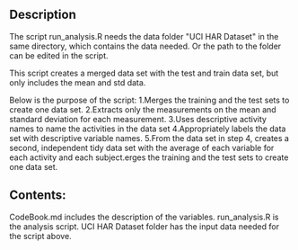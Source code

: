 ## Description 
The script run_analysis.R needs the data folder "UCI HAR Dataset" in the same directory, which contains the data needed. Or the path to the folder can be edited in the script.

This script creates a merged data set with the test and train data set, but only includes the mean and std data.

Below is the purpose of the script:
1.Merges the training and the test sets to create one data set.
2.Extracts only the measurements on the mean and standard deviation for each measurement. 
3.Uses descriptive activity names to name the activities in the data set
4.Appropriately labels the data set with descriptive variable names. 
5.From the data set in step 4, creates a second, independent tidy data set with the average of each variable for each activity and each subject.erges the training and the test sets to create one data set.

## Contents:
CodeBook.md includes the description of the variables.
run_analysis.R is the analysis script.
UCI HAR Dataset folder has the input data needed for the script above.
